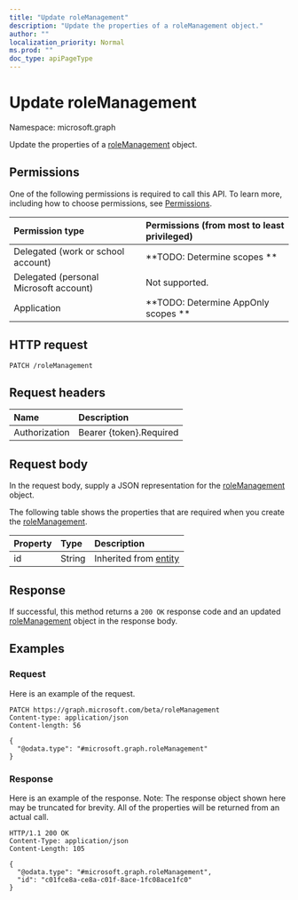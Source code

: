 ```yaml
---
title: "Update roleManagement"
description: "Update the properties of a roleManagement object."
author: ""
localization_priority: Normal
ms.prod: ""
doc_type: apiPageType
---
```


# Update roleManagement

Namespace: microsoft.graph

Update the properties of a [roleManagement](../resources/rolemanagement.md) object.

## Permissions
One of the following permissions is required to call this API. To learn more, including how to choose permissions, see [Permissions](/concepts/permissions-reference.md).

|Permission type|Permissions (from most to least privileged)|
|:---|:---|
|Delegated (work or school account)|**TODO: Determine scopes **|
|Delegated (personal Microsoft account)|Not supported.|
|Application|**TODO: Determine AppOnly scopes **|

## HTTP request
<!-- {
  "blockType": "ignored"
}
-->
``` http
PATCH /roleManagement
```

## Request headers
|Name|Description|
|:---|:---|
|Authorization|Bearer {token}.Required|

## Request body
In the request body, supply a JSON representation for the [roleManagement](../resources/rolemanagement.md) object.

The following table shows the properties that are required when you create the [roleManagement](../resources/rolemanagement.md).

|Property|Type|Description|
|:---|:---|:---|
|id|String| Inherited from [entity](../resources/entity.md)|



## Response
If successful, this method returns a `200 OK` response code and an updated [roleManagement](../resources/rolemanagement.md) object in the response body.

## Examples

### Request
Here is an example of the request.
<!-- {
  "blockType": "request",
  "name": "update_rolemanagement"
}
-->
``` http
PATCH https://graph.microsoft.com/beta/roleManagement
Content-type: application/json
Content-length: 56

{
  "@odata.type": "#microsoft.graph.roleManagement"
}
```

### Response
Here is an example of the response. Note: The response object shown here may be truncated for brevity. All of the properties will be returned from an actual call.
<!-- {
  "blockType": "response",
  "truncated": true
}
-->
``` http
HTTP/1.1 200 OK
Content-Type: application/json
Content-Length: 105

{
  "@odata.type": "#microsoft.graph.roleManagement",
  "id": "c01fce8a-ce8a-c01f-8ace-1fc08ace1fc0"
}
```

